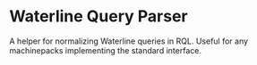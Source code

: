 # Waterline Query Parser

A helper for normalizing Waterline queries in RQL. Useful for any machinepacks
implementing the standard interface.
